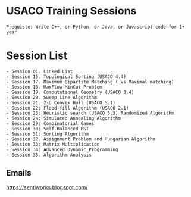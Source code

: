 # USACO Training Sessions
    Prequiste: Write C++, or Python, or Java, or Javascript code for 1+ year

# Session List
    - Session 01. Linked List
    - Session 15. Topological Sorting (USACO 4.4) 
    - Session 17. Maximum Bipartite Matching ( vs Maximal matching)
    - Session 18. MaxFlow MinCut Problem
    - Session 19. Computational Geometry (USACO 3.4)
    - Session 20. Sweep Line Algorithm
    - Session 21. 2-D Convex Hull (USACO 5.1)
    - Session 22: Flood-fill Algorithm (USACO 2.1)
    - Session 23: Heuristic search (USACO 5.3) Randomized Algorithm
    - Session 24: Simulated Annealing Algorithm
    - Session 29: Combinatorial Games
    - Session 30: Self-Balanced BST
    - Session 31: Sorting Algorithm
    - Session 32. Assignment Problem and Hungarian Algorithm
    - Session 33: Matrix Multiplication
    - Session 34: Advanced Dynamic Programming
    - Session 35. Algorithm Analysis

## Emails

  https://sentiworks.blogspot.com/
